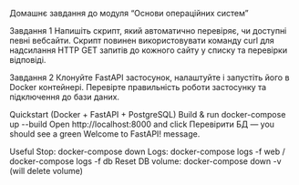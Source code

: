 Домашнє завдання до модуля “Основи операційних систем”

Завдання 1
Напишіть скрипт, який автоматично перевіряє, чи доступні певні вебсайти. Скрипт повинен використовувати команду curl для надсилання HTTP GET запитів до кожного сайту у списку та перевірки відповіді.

Завдання 2
Клонуйте FastAPI застосунок, налаштуйте і запустіть його в Docker контейнері. Перевірте правильність роботи застосунку та підключення до бази даних.

Quickstart (Docker + FastAPI + PostgreSQL)
Build & run
docker-compose up --build
Open http://localhost:8000 and click Перевірити БД — you should see a green Welcome to FastAPI! message.

Useful
Stop: docker-compose down
Logs: docker-compose logs -f web / docker-compose logs -f db
Reset DB volume: docker-compose down -v (will delete volume)
